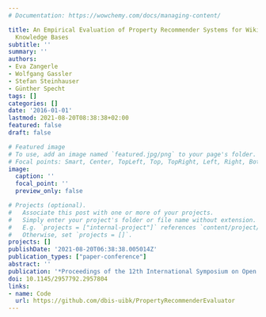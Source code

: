 ```yaml
---
# Documentation: https://wowchemy.com/docs/managing-content/

title: An Empirical Evaluation of Property Recommender Systems for Wikidata and Collaborative
  Knowledge Bases
subtitle: ''
summary: ''
authors:
- Eva Zangerle
- Wolfgang Gassler
- Stefan Steinhauser
- Günther Specht
tags: []
categories: []
date: '2016-01-01'
lastmod: 2021-08-20T08:38:38+02:00
featured: false
draft: false

# Featured image
# To use, add an image named `featured.jpg/png` to your page's folder.
# Focal points: Smart, Center, TopLeft, Top, TopRight, Left, Right, BottomLeft, Bottom, BottomRight.
image:
  caption: ''
  focal_point: ''
  preview_only: false

# Projects (optional).
#   Associate this post with one or more of your projects.
#   Simply enter your project's folder or file name without extension.
#   E.g. `projects = ["internal-project"]` references `content/project/deep-learning/index.md`.
#   Otherwise, set `projects = []`.
projects: []
publishDate: '2021-08-20T06:38:38.005014Z'
publication_types: ["paper-conference"]
abstract: ''
publication: '*Proceedings of the 12th International Symposium on Open Collaboration*'
doi: 10.1145/2957792.2957804
links:
- name: Code
  url: https://github.com/dbis-uibk/PropertyRecommenderEvaluator
---
```

